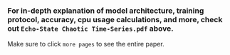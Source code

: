 ### For in-depth explanation of model architecture, training protocol, accuracy, cpu usage calculations, and more, check out `Echo-State Chaotic Time-Series.pdf` above.

Make sure to click `more pages` to see the entire paper. 
